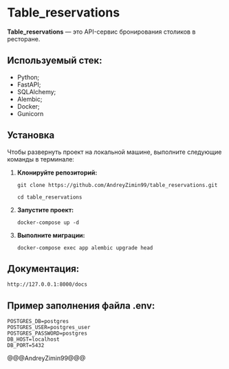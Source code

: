 #  Table_reservations

**Table_reservations** — это API-сервис бронирования столиков в ресторане.

## Используемый стек:
   - Python;
   - FastAPI;
   - SQLAlchemy;
   - Alembic;
   - Docker;
   - Gunicorn

## Установка

Чтобы развернуть проект на локальной машине, выполните следующие команды в терминале:

1. **Клонируйте репозиторий:**
   ```
   git clone https://github.com/AndreyZimin99/table_reservations.git
   ```
   ```
   cd table_reservations
   ```

2. **Запустите проект:**
   ```
   docker-compose up -d
   ```

3. **Выполните миграции:**
   ```
   docker-compose exec app alembic upgrade head 
   ```

## Документация:
   ```
   http://127.0.0.1:8000/docs
   ```

## Пример заполнения файла  .env:
   ```
   POSTGRES_DB=postgres
   POSTGRES_USER=postgres_user
   POSTGRES_PASSWORD=postgres
   DB_HOST=localhost
   DB_PORT=5432
   ```
   
@@@AndreyZimin99@@@